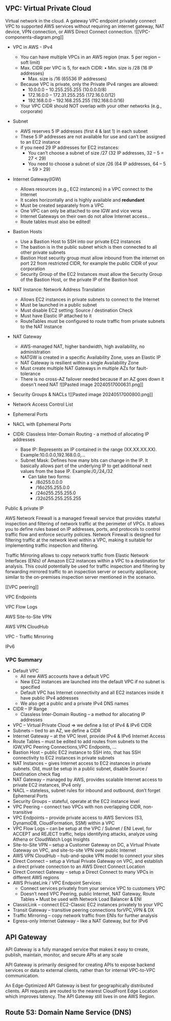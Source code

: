 ## VPC: Virtual Private Cloud
Virtual network in the cloud.
A gateway VPC endpoint privately connect VPC to supported AWS services without requiring an internet gateway, NAT device, VPN connection, or AWS Direct Connect connection.
![[VPC-components-diagram.png]]

- VPC in AWS - IPv4
	- You can have multiple VPCs in an AWS region (max. 5 per region – soft limit)
	- Max. CIDR per VPC is 5, for each CIDR: • Min. size is /28 (16 IP addresses)  
		- Max. size is /16 (65536 IP addresses)
	- Because VPC is private, only the Private IPv4 ranges are allowed:
		- 10.0.0.0 – 10.255.255.255 (10.0.0.0/8)  
		- 172.16.0.0 – 172.31.255.255 (172.16.0.0/12)  
		- 192.168.0.0 – 192.168.255.255 (192.168.0.0/16)
	- Your VPC CIDR should NOT overlap with your other networks (e.g., corporate)
- Subnet
	- AWS reserves 5 IP addresses (first 4 & last 1) in each subnet
	- These 5 IP addresses are not available for use and can’t be assigned to an EC2 instance
	- if you need 29 IP addresses for EC2 instances:  
		- You can’t choose a subnet of size /27 (32 IP addresses, 32 – 5 = 27 < 29)  
		- You need to choose a subnet of size /26 (64 IP addresses, 64 – 5 = 59 > 29)
- Internet Gateway(IGW)
	- Allows resources (e.g., EC2 instances) in a VPC connect to the Internet
	- It scales horizontally and is highly available and **redundant**  
	- Must be created separately from a VPC  
	- One VPC can only be attached to one IGW and vice versa
	- Internet Gateways on their own do not allow Internet access...
	- Route tables must also be edited!
- Bastion Hosts
	- Use a Bastion Host to SSH into our private EC2 instances
	- The bastion is in the public subnet which is then connected to all other private subnets
	- Bastion Host security group must allow inbound from the internet on port 22 from restricted CIDR, for example the public CIDR of your corporation
	- Security Group of the EC2 Instances must allow the Security Group of the Bastion Host, or the private IP of the Bastion host
- NAT Instance: Network Address Translation
	- Allows EC2 instances in private subnets to connect to the Internet
	- Must be launched in a public subnet
	- Must disable EC2 setting: Source / destination Check
	- Must have Elastic IP attached to it
	- RouteTables must be configured to route traffic from private subnets to the NAT Instance
- NAT Gateway
	- AWS-managed NAT, higher bandwidth, high availability, no administration
	- NATGW is created in a specific Availability Zone, uses an Elastic IP
	- NAT Gateway is resilient within a single Availability Zone
	- Must create multiple NAT Gateways in multiple AZs for fault-tolerance
	- There is no cross-AZ failover needed because if an AZ goes down it doesn't need NAT
	![[Pasted image 20240517000631.png]]

- Security Groups & NACLs
 ![[Pasted image 20240517000800.png]]
- Network Access Control List
- Ephemeral Ports
- NACL with Ephemeral Ports

- CIDR: Classless Inter-Domain Routing - a method of allocating IP addresses
	- Base IP: Represents an IP contained in the range (XX.XX.XX.XX). Example:10.0.0.0,192.168.0.0,...
	- Subnet Mask: Defines how many bits can change in the IP. It basically allows part of the underlying IP to get additional next values from the base IP. Example:/0,/24,/32
		- Can take two forms: 
			- /8ó255.0.0.0
			- /16ó255.255.0.0  
			- /24ó255.255.255.0  
			- /32ó255.255.255.255

Public & private IP 

AWS Network Firewall is a managed firewall service that provides stateful inspection and filtering of network traffic at the perimeter of VPCs. It allows you to define rules based on IP addresses, ports, and protocols to control traffic flow and enforce security policies. Network Firewall is designed for filtering traffic at the network level within a VPC, making it suitable for implementing traffic inspection and filtering.

Traffic Mirroring allows to copy network traffic from Elastic Network Interfaces (ENIs) of Amazon EC2 instances within a VPC to a destination for analysis. This could potentially be used for traffic inspection and filtering by forwarding mirrored traffic to an inspection server or security appliance, similar to the on-premises inspection server mentioned in the scenario.

[[VPC peering]]

VPC Endpoints

VPC Flow Logs

AWS Site-to-Site VPN

AWS VPN CloudHub

VPC - Traffic Mirroring

IPv6

### VPC Summary
- Default VPC
	- All new AWS accounts have a default VPC
	- New EC2 instances are launched into the default VPC if no subnet is specified
	- Default VPC has Internet connectivity and all EC2 instances inside it have public IPv4 addresses
	- We also get a public and a private IPv4 DNS names
- CIDR – IP Range
	- Classless Inter-Domain Routing – a method for allocating IP addresses
- VPC – Virtual Private Cloud => we define a list of IPv4 & IPv6 CIDR
- Subnets – tied to an AZ, we define a CIDR
- Internet Gateway – at the VPC level, provide IPv4 & IPv6 Internet Access
- Route Tables – must be edited to add routes from subnets to the IGW,VPC Peering Connections,VPC Endpoints, ...
- Bastion Host – public EC2 instance to SSH into, that has SSH connectivity to EC2 instances in private subnets
- NAT Instances – gives Internet access to EC2 instances in private subnets. Old, must be setup in a public subnet, disable Source / Destination check flag
- NAT Gateway – managed by AWS, provides scalable Internet access to private EC2 instances, IPv4 only
- NACL – stateless, subnet rules for inbound and outbound, don’t forget Ephemeral Ports
- Security Groups – stateful, operate at the EC2 instance level
- VPC Peering – connect two VPCs with non overlapping CIDR, non-transitive
- VPC Endpoints – provide private access to AWS Services (S3, DynamoDB, CloudFormation, SSM) within a VPC
- VPC Flow Logs – can be setup at the VPC / Subnet / ENI Level, for ACCEPT and REJECT traffic, helps identifying attacks, analyze using Athena or CloudWatch Logs Insights
- Site-to-Site VPN – setup a Customer Gateway on DC, a Virtual Private Gateway on VPC, and site-to-site VPN over public Internet
- AWS VPN CloudHub – hub-and-spoke VPN model to connect your sites
- Direct Connect – setup a Virtual Private Gateway on VPC, and establish a direct private connection to an AWS Direct Connect Location
- Direct Connect Gateway – setup a Direct Connect to many VPCs in different AWS regions
- AWS PrivateLink / VPC Endpoint Services:  
	- Connect services privately from your service VPC to customers VPC
	- Doesn’t need VPC Peering, public Internet, NAT Gateway, Route Tables • Must be used with Network Load Balancer & ENI
- ClassicLink – connect EC2-Classic EC2 instances privately to your VPC
- Transit Gateway – transitive peering connections forVPC,VPN & DX
- Traffic Mirroring – copy network traffic from ENIs for further analysis
- Egress-only Internet Gateway – like a NAT Gateway, but for IPv6

## API Gateway
API Gateway is a fully managed service that makes it easy to create, publish, maintain, monitor, and secure APIs at any scale

API Gateway is primarily designed for creating APIs to expose backend services or data to external clients, rather than for internal VPC-to-VPC communication.

An Edge-Optimized API Gateway is best for geographically distributed clients. API requests are routed to the nearest CloudFront Edge Location which improves latency. The API Gateway still lives in one AWS Region.

## Route 53: Domain Name Service (DNS)
